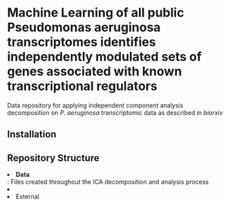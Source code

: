 # Machine Learning of all public Pseudomonas aeruginosa transcriptomes identifies independently modulated sets of genes associated with known transcriptional regulators

Data repository for applying independent component analysis decomposition on <i>P. aeruginosa</i> transcriptomic data as described in <i>biorxiv</i> 

## Installation

## Repository Structure

<li> <b>Data</b></li>: Files created throughout the ICA decomposition and analysis process
<li><li> External</li></li>


